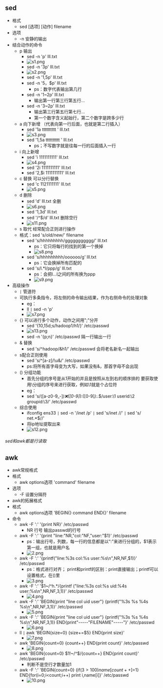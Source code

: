 ## sed
* 格式
	* sed [选项] [动作] filename
* 选项
	* -n 安静的输出
* 结合动作的命令
	* p 输出
		* sed -n 'p' lll.txt
		* ![s1.png](https://upload-images.jianshu.io/upload_images/14467401-eaee043e6b8bd686.png?imageMogr2/auto-orient/strip%7CimageView2/2/w/1240)
		* sed -n '3p' lll.txt 
		* ![s2.png](https://upload-images.jianshu.io/upload_images/14467401-991ff68026be7c25.png?imageMogr2/auto-orient/strip%7CimageView2/2/w/1240)
		* sed -n '1,5p' lll.txt
		* sed -n '5，$p' lll.txt 
			* ps：数字代表输出第几行
		* sed -n '1~2p' lll.txt
			* 输出第一行第三行第五行...
		* sed -n '3~2p' lll.txt
			* 输出第三行第五行第七行...
			* 第一个数字含义起始行，第二个数字是跨多少行	
	* a 向下新增 （代表向第一行后面，也就是第二行插入）		
		* sed '1a tttttttttt ' lll.txt
		* ![s3.png](https://upload-images.jianshu.io/upload_images/14467401-f5ee363ddd03f763.png?imageMogr2/auto-orient/strip%7CimageView2/2/w/1240)
		* sed '1,5a tttttttttt ' lll.txt
			* ps；不写数字就是往每一行的后面插入一行
	* i 向上新增	
		* sed 'i 1111111111' lll.txt
		* ![s4.png](https://upload-images.jianshu.io/upload_images/14467401-602a1658446f459c.png?imageMogr2/auto-orient/strip%7CimageView2/2/w/1240)
		* sed '2i 1111111111' lll.txt
		* sed '2,$i 1111111111' lll.txt
	* c 替换 可以分行替换
		* sed 'c 1121111111' lll.txt
		* ![s5.png](https://upload-images.jianshu.io/upload_images/14467401-e80d71596db64a18.png?imageMogr2/auto-orient/strip%7CimageView2/2/w/1240)
	* d 删除
		* sed 'd' lll.txt  全删
		* ![s6.png](https://upload-images.jianshu.io/upload_images/14467401-96c475b5c918d274.png?imageMogr2/auto-orient/strip%7CimageView2/2/w/1240)
		* sed '1,3d' lll.txt
		* sed '/^$/d' lll.txt 删除空行
		* ![s11.png](https://upload-images.jianshu.io/upload_images/14467401-fd162290829d0827.png?imageMogr2/auto-orient/strip%7CimageView2/2/w/1240)
	* s 取代 经常配合正则进行操作
	* 格式：sed 's/old/new/' filename
		* sed 's/hhhhhhhhh/ggggggggggg/' lll.txt
			* ps：它只将每行的找到的第一个换掉
			* ![s8.png](https://upload-images.jianshu.io/upload_images/14467401-02968e954380e259.png?imageMogr2/auto-orient/strip%7CimageView2/2/w/1240)
		* sed 's/hhhhhhhhh/oooooo/g' lll.txt
			* ps：它会换掉所有匹配的
		* sed 's/l.*l/ppp/g' lll.txt
			* ps：会把l...l之间的所有换为ppp
			* ![s9.png](https://upload-images.jianshu.io/upload_images/14467401-263796d98c37c6ed.png?imageMogr2/auto-orient/strip%7CimageView2/2/w/1240)
* 高级操作 
	* `|` 管道符 
	* 可执行多条指令，将左侧的命令输出结果，作为右侧命令的处理对象
		* eg：
		* ll `|` sed -n 'p'
		* ![s7.png](https://upload-images.jianshu.io/upload_images/14467401-91fcbee59c9da7d6.png?imageMogr2/auto-orient/strip%7CimageView2/2/w/1240)
	* {} 可以进行多个动作，动作之间用";"分开
		* sed '{10,15d;s/hadoop1/h1/}' /etc/passwd
		* ![s13.png](https://upload-images.jianshu.io/upload_images/14467401-f62657d29491d824.png?imageMogr2/auto-orient/strip%7CimageView2/2/w/1240)
		* sed -n '{p;n}' /etc/passwd 隔一行输出一行
	* & 替换  	
		* sed 's/^hadoop/&h1/' /etc/passwd 会将老名新名一起输出
	* s配合正则使用
		* sed 's/^[a-z]/\u&/' /etc/passwd
		* ps:将所有首字母变为大写，如果没有&，那首字母不会出现
	* () 分组功能
		* 首先分组的序号是从1开始的并且是按照从左到右的顺序排的
	要获取使用\分组的序号来进行获取，例如\1就是个占位符	
		* eg：
		* sed 's/\([a-z0-9_-]*\):x:\([0-9]*\):\([0-9]*\):.*$/user:\1 userid:\2 groupid:\3/' /etc/passwd
	* 综合使用
		* ifconfig ens33 `|` sed -n '/inet /p' `|` sed 's/inet //' `|` sed 's/ net.*$//'
		* 将ip地址提取出来
		* ![s12.png](https://upload-images.jianshu.io/upload_images/14467401-8a0244223c4dbdac.png?imageMogr2/auto-orient/strip%7CimageView2/2/w/1240)
###### sed和awk都是行读取
## awk
* awk常规格式
* 格式
	* awk options选项 'command' filename
* 选项
	* -F 设置分隔符
* awk的拓展格式	
* 格式
	* awk options选项 'BEGIN{} command END{}' filename
* 命令
	* awk -F ':' '{print NR}' /etc/passwd
		* NR 行号 输出passwd的行号
	* awk -F ':' '{print "line:"NR,"col:"NF,"user:"$1}' /etc/passwd
		* ps：输出行号，列数，每一行的信息都是以“:”来进行分组的，$1表示第一组，也就是用户名
		* ![2.png](https://upload-images.jianshu.io/upload_images/14467401-c85a79d4b675fe28.png?imageMogr2/auto-orient/strip%7CimageView2/2/w/1240)
	* awk -F ':' '{printf("line:%3s col:%s user:%s\n",NR,NF,$1)}' /etc/passwd
		* ps：格式进行对齐；
		      print和printf的区别：print直接输出；printf可以设置格式，在()里
		* ![3.png](https://upload-images.jianshu.io/upload_images/14467401-986ffa6321d552ca.png?imageMogr2/auto-orient/strip%7CimageView2/2/w/1240)
	* awk -F ':' '$1~/^h.*/{printf ("line:%3s col:%s uid:%4s user:%s\n",NR,NF,$3,$1)}' /etc/passwd	
		* ![4.png](https://upload-images.jianshu.io/upload_images/14467401-ba788a1552df8d52.png?imageMogr2/auto-orient/strip%7CimageView2/2/w/1240)
	* awk -F ':' 'BEGIN{print "line col uid user"} {printf("%3s %s %4s %s\n",NR,NF,$3,$1)}' /etc/passwd
		* ![5.png](https://upload-images.jianshu.io/upload_images/14467401-e2dbdc0f79918261.png?imageMogr2/auto-orient/strip%7CimageView2/2/w/1240)
    * awk -F ':' 'BEGIN{print "line col uid user"} {printf("%3s %s %4s %s\n",NR,NF,$3,$1)} END{print"-----"FILENAME"-----"}' /etc/passwd
		* ![6.png](https://upload-images.jianshu.io/upload_images/14467401-b26c3ff935834fdb.png?imageMogr2/auto-orient/strip%7CimageView2/2/w/1240)
	* ll `|` awk 'BEGIN{size=0} {size+=$5} END{print size}'
		* ![7.png](https://upload-images.jianshu.io/upload_images/14467401-e7eeab120630c478.png?imageMogr2/auto-orient/strip%7CimageView2/2/w/1240)
	* awk 'BEGIN{count=0} {count++} END{print count}' /etc/passwd
		* ![8.png](https://upload-images.jianshu.io/upload_images/14467401-62bdca0bd51fa242.png?imageMogr2/auto-orient/strip%7CimageView2/2/w/1240)
	* awk 'BEGIN{count=0} $1!~/^$/{count++} END{print count}' /etc/passwd
		* 判断不是空行才数量加1
	* awk -F ':' 'BEGIN{count=0} {if($3>100) name[count++]=$1} END{for(i=0;i<count;i++) print i,name[i]}' /etc/passwd	
		* ![10.png](https://upload-images.jianshu.io/upload_images/14467401-de851c892005c4b9.png?imageMogr2/auto-orient/strip%7CimageView2/2/w/1240)

		
	
	
	
	
